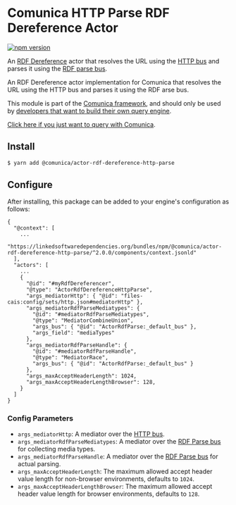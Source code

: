 # Comunica HTTP Parse RDF Dereference Actor

[![npm version](https://badge.fury.io/js/%40comunica%2Factor-rdf-dereference-http-parse.svg)](https://www.npmjs.com/package/@comunica/actor-rdf-dereference-http-parse)

An [RDF Dereference](https://github.com/comunica/comunica/tree/master/packages/bus-rdf-dereference) actor that
resolves the URL using the [HTTP bus](https://github.com/comunica/comunica/tree/master/packages/bus-http)
and parses it using the [RDF parse bus](https://github.com/comunica/comunica/tree/master/packages/bus-rdf-parse).

An RDF Dereference actor implementation for Comunica that resolves the URL using the HTTP bus and parses it using the RDF arse bus.

This module is part of the [Comunica framework](https://github.com/comunica/comunica),
and should only be used by [developers that want to build their own query engine](https://comunica.dev/docs/modify/).

[Click here if you just want to query with Comunica](https://comunica.dev/docs/query/).

## Install

```bash
$ yarn add @comunica/actor-rdf-dereference-http-parse
```

## Configure

After installing, this package can be added to your engine's configuration as follows:
```text
{
  "@context": [
    ...
    "https://linkedsoftwaredependencies.org/bundles/npm/@comunica/actor-rdf-dereference-http-parse/^2.0.0/components/context.jsonld"  
  ],
  "actors": [
    ...
    {
      "@id": "#myRdfDereferencer",
      "@type": "ActorRdfDereferenceHttpParse",
      "args_mediatorHttp": { "@id": "files-cais:config/sets/http.json#mediatorHttp" },
      "args_mediatorRdfParseMediatypes": {
        "@id": "#mediatorRdfParseMediatypes",
        "@type": "MediatorCombineUnion",
        "args_bus": { "@id": "ActorRdfParse:_default_bus" },
        "args_field": "mediaTypes"
      },
      "args_mediatorRdfParseHandle": {
        "@id": "#mediatorRdfParseHandle",
        "@type": "MediatorRace",
        "args_bus": { "@id": "ActorRdfParse:_default_bus" }
      },
      "args_maxAcceptHeaderLength": 1024,
      "args_maxAcceptHeaderLengthBrowser": 128,
    }
  ]
}
```

### Config Parameters

* `args_mediatorHttp`: A mediator over the [HTTP bus](https://github.com/comunica/comunica/tree/master/packages/bus-http).
* `args_mediatorRdfParseMediatypes`: A mediator over the [RDF Parse bus](https://github.com/comunica/comunica/tree/master/packages/bus-rdf-parse) for collecting media types.
* `args_mediatorRdfParseHandle`: A mediator over the [RDF Parse bus](https://github.com/comunica/comunica/tree/master/packages/bus-rdf-parse) for actual parsing.
* `args_maxAcceptHeaderLength`: The maximum allowed accept header value length for non-browser environments, defaults to `1024`.
* `args_maxAcceptHeaderLengthBrowser`: The maximum allowed accept header value length for browser environments, defaults to `128`.
